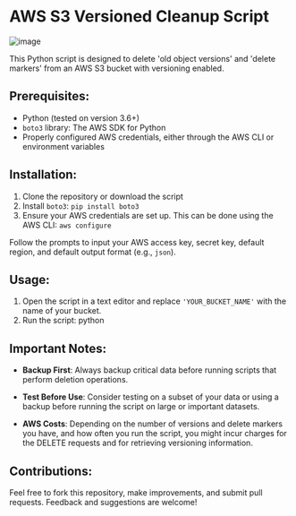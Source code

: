 # AWS S3 Versioned Cleanup Script

![image](https://github.com/KlimDos/delete-s3-versions-and-markers/assets/17221993/2a0c2f23-15f7-42ab-b6a2-c33313a0642d)


This Python script is designed to delete 'old object versions' and 'delete markers' from an AWS S3 bucket with versioning enabled. 

## Prerequisites:

- Python (tested on version 3.6+)
- `boto3` library: The AWS SDK for Python
- Properly configured AWS credentials, either through the AWS CLI or environment variables

## Installation:

1. Clone the repository or download the script
2. Install `boto3`: `pip install boto3`
3. Ensure your AWS credentials are set up. This can be done using the AWS CLI: `aws configure`

Follow the prompts to input your AWS access key, secret key, default region, and default output format (e.g., `json`).

## Usage:

1. Open the script in a text editor and replace `'YOUR_BUCKET_NAME'` with the name of your bucket.
2. Run the script: python  


## Important Notes:

- **Backup First**: Always backup critical data before running scripts that perform deletion operations.

- **Test Before Use**: Consider testing on a subset of your data or using a backup before running the script on large or important datasets.

- **AWS Costs**: Depending on the number of versions and delete markers you have, and how often you run the script, you might incur charges for the DELETE requests and for retrieving versioning information.

## Contributions:

Feel free to fork this repository, make improvements, and submit pull requests. Feedback and suggestions are welcome!

